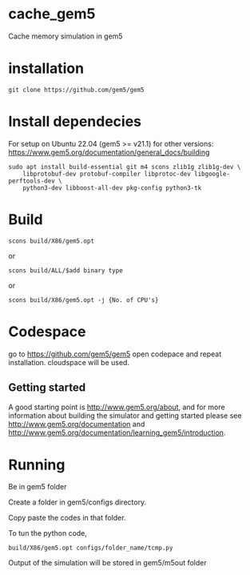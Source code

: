 # cache_gem5
Cache memory simulation in gem5


# installation

```
git clone https://github.com/gem5/gem5
```

# Install dependecies
For setup on Ubuntu 22.04 (gem5 >= v21.1)
for other versions: https://www.gem5.org/documentation/general_docs/building
```
sudo apt install build-essential git m4 scons zlib1g zlib1g-dev \
    libprotobuf-dev protobuf-compiler libprotoc-dev libgoogle-perftools-dev \
    python3-dev libboost-all-dev pkg-config python3-tk
```

# Build

```
scons build/X86/gem5.opt
```
or 
```
scons build/ALL/$add binary type
```
or
```
scons build/X86/gem5.opt -j {No. of CPU's}
```

# Codespace

go to https://github.com/gem5/gem5 open codepace and repeat installation.
cloudspace will be used.

## Getting started

A good starting point is <http://www.gem5.org/about>, and for
more information about building the simulator and getting started
please see <http://www.gem5.org/documentation> and
<http://www.gem5.org/documentation/learning_gem5/introduction>.


# Running
Be in gem5 folder<br>

Create a folder in gem5/configs directory.<br>

Copy paste the codes in that folder.<br>

To tun the python code,
```
build/X86/gem5.opt configs/folder_name/tcmp.py
```

Output of the simulation will be stored in gem5/m5out folder



